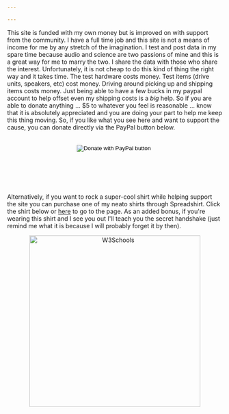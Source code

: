 ```yaml
---

---
```

This site is funded with my own money but is improved on with support from the community. I have a full time job and this site is not a means of income for me by any stretch of the imagination. I test and post data in my spare time because audio and science are two passions of mine and this is a great way for me to marry the two.  I share the data with those who share the interest. Unfortunately, it is not cheap to do this kind of thing the right way and it takes time. The test hardware costs money. Test items (drive units, speakers, etc) cost money. Driving around picking up and shipping items costs money.  Just being able to have a few bucks in my paypal account to help offset even my shipping costs is a *big* help. So if you are able to donate anything ... $5 to whatever you feel is reasonable ... know that it is absolutely appreciated and you are doing your part to help me keep this thing moving. So, if you like what you see here and want to support the cause, you can donate directly via the PayPal button below.
<br></br>
<center>
  <form action="https://www.paypal.com/cgi-bin/webscr" method="post" target="_top">
  <input type="hidden" name="cmd" value="_s-xclick" />
  <input type="hidden" name="hosted_button_id" value="52ANEATKE6JHQ" />
  <input type="image" src="https://www.dcrc.co/wp-content/uploads/2016/06/PayPal-Donate-Button-PNG-HD-300x103.png" border="0" name="submit" title="PayPal - The safer, easier way to pay online!" alt="Donate with PayPal button" />
  <img alt="" border="0" src="https://www.paypal.com/en_US/i/scr/pixel.gif" width="1" height="1" />
  </form>
<br></br>
</center>
<br></br>

Alternatively, if you want to rock a super-cool shirt while helping support the site you can purchase one of my neato shirts through Spreadshirt.  Click the shirt below or [here](https://shop.spreadshirt.com/ErinsAudioCorner) to go to the page.  As an added bonus, if you're wearing this shirt and I see you out I'll teach you the secret handshake (just remind me what it is because I will probably forget it by then).
<center>
<a href="https://shop.spreadshirt.com/erins-audio-corner/men?q=D1">
<img border="0" alt="W3Schools" src="https://image.spreadshirtmedia.com/image-server/v1/products/T812A2PA3140PT17X49Y56D1028495435FS6838/views/1,width=650,height=650,appearanceId=2/original-logo-with-speaker-and-kapow-lightning-show-your-support-and-wear-a-neato-shirt-too.jpg" width="400" height="400">
</a></center>
